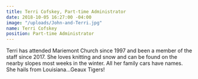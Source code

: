 ```yaml
---
title: Terri Cofskey, Part-time Administrator
date: 2018-10-05 16:27:00 -04:00
image: "/uploads/John-and-Terri.jpg"
name: Terri Cofskey
position: Part-time Administrator
---
```


Terri has attended Mariemont Church since 1997 and been a member of the staff since 2017. She loves knitting and snow and can be found on the nearby slopes most weeks in the winter. All her family cars have names. She hails from Louisiana...Geaux Tigers!
